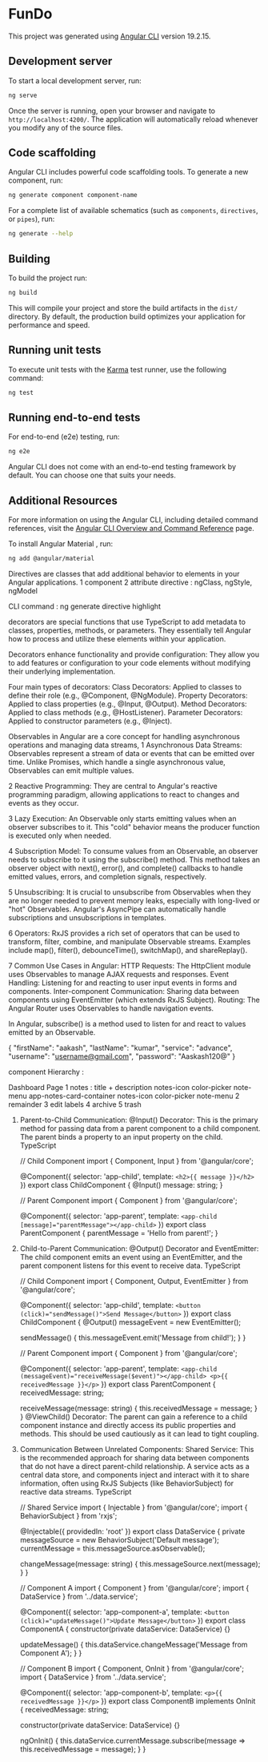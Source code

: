 # FunDo

This project was generated using [Angular CLI](https://github.com/angular/angular-cli) version 19.2.15.

## Development server

To start a local development server, run:

```bash
ng serve
```

Once the server is running, open your browser and navigate to `http://localhost:4200/`. The application will automatically reload whenever you modify any of the source files.

## Code scaffolding

Angular CLI includes powerful code scaffolding tools. To generate a new component, run:

```bash
ng generate component component-name
```

For a complete list of available schematics (such as `components`, `directives`, or `pipes`), run:

```bash
ng generate --help
```

## Building

To build the project run:

```bash
ng build
```

This will compile your project and store the build artifacts in the `dist/` directory. By default, the production build optimizes your application for performance and speed.

## Running unit tests

To execute unit tests with the [Karma](https://karma-runner.github.io) test runner, use the following command:

```bash
ng test
```

## Running end-to-end tests

For end-to-end (e2e) testing, run:

```bash
ng e2e
```

Angular CLI does not come with an end-to-end testing framework by default. You can choose one that suits your needs.

## Additional Resources

For more information on using the Angular CLI, including detailed command references, visit the [Angular CLI Overview and Command Reference](https://angular.dev/tools/cli) page.




To install Angular Material , run:

```bash
ng add @angular/material
```





Directives are classes that add additional behavior to elements in your Angular applications.
1 component
2 attribute directive : ngClass, ngStyle, ngModel

CLI command : ng generate directive highlight



decorators are special functions that use TypeScript to add metadata to classes, properties, methods, or parameters. They essentially tell Angular how to process and utilize these elements within your application. 

Decorators enhance functionality and provide configuration: They allow you to add features or configuration to your code elements without modifying their underlying implementation.

Four main types of decorators:
Class Decorators: Applied to classes to define their role (e.g., @Component, @NgModule).
Property Decorators: Applied to class properties (e.g., @Input, @Output).
Method Decorators: Applied to class methods (e.g., @HostListener).
Parameter Decorators: Applied to constructor parameters (e.g., @Inject). 





Observables in Angular are a core concept for handling asynchronous operations and managing data streams, 
1 Asynchronous Data Streams:
Observables represent a stream of data or events that can be emitted over time. Unlike Promises, which handle a single asynchronous value, Observables can emit multiple values.

2 Reactive Programming:
They are central to Angular's reactive programming paradigm, allowing applications to react to changes and events as they occur.

3 Lazy Execution:
An Observable only starts emitting values when an observer subscribes to it. This "cold" behavior means the producer function is executed only when needed.

4 Subscription Model:
To consume values from an Observable, an observer needs to subscribe to it using the subscribe() method. This method takes an observer object with next(), error(), and complete() callbacks to handle emitted values, errors, and completion signals, respectively.

5 Unsubscribing:
It is crucial to unsubscribe from Observables when they are no longer needed to prevent memory leaks, especially with long-lived or "hot" Observables. Angular's AsyncPipe can automatically handle subscriptions and unsubscriptions in templates.

6 Operators:
RxJS provides a rich set of operators that can be used to transform, filter, combine, and manipulate Observable streams. Examples include map(), filter(), debounceTime(), switchMap(), and shareReplay().

7 Common Use Cases in Angular:
HTTP Requests: The HttpClient module uses Observables to manage AJAX requests and responses. 
Event Handling: Listening for and reacting to user input events in forms and components.
Inter-component Communication: Sharing data between components using EventEmitter (which extends RxJS Subject).
Routing: The Angular Router uses Observables to handle navigation events.




In Angular, subscribe() is a method used to listen for and react to values emitted by an Observable.


{
    "firstName": "aakash",
    "lastName": "kumar", 
    "service": "advance",
    "username": "username@gmail.com",
    "password": "Aaskash120@"
}


component Hierarchy :

Dashboard Page
1 notes : title + description
    notes-icon
        color-picker
        note-menu
    app-notes-card-container
        notes-icon
            color-picker
            note-menu
2 remainder
3 edit labels
4 archive
5 trash



1. Parent-to-Child Communication:
@Input() Decorator: This is the primary method for passing data from a parent component to a child component. The parent binds a property to an input property on the child.
TypeScript

    // Child Component
    import { Component, Input } from '@angular/core';

    @Component({
      selector: 'app-child',
      template: `<h2>{{ message }}</h2>`
    })
    export class ChildComponent {
      @Input() message: string;
    }

    // Parent Component
    import { Component } from '@angular/core';

    @Component({
      selector: 'app-parent',
      template: `<app-child [message]="parentMessage"></app-child>`
    })
    export class ParentComponent {
      parentMessage = 'Hello from parent!';
    }
2. Child-to-Parent Communication:
@Output() Decorator and EventEmitter: The child component emits an event using an EventEmitter, and the parent component listens for this event to receive data.
TypeScript

    // Child Component
    import { Component, Output, EventEmitter } from '@angular/core';

    @Component({
      selector: 'app-child',
      template: `<button (click)="sendMessage()">Send Message</button>`
    })
    export class ChildComponent {
      @Output() messageEvent = new EventEmitter<string>();

      sendMessage() {
        this.messageEvent.emit('Message from child!');
      }
    }

    // Parent Component
    import { Component } from '@angular/core';

    @Component({
      selector: 'app-parent',
      template: `<app-child (messageEvent)="receiveMessage($event)"></app-child>
                 <p>{{ receivedMessage }}</p>`
    })
    export class ParentComponent {
      receivedMessage: string;

      receiveMessage(message: string) {
        this.receivedMessage = message;
      }
    }
@ViewChild() Decorator: The parent can gain a reference to a child component instance and directly access its public properties and methods. This should be used cautiously as it can lead to tight coupling.



3. Communication Between Unrelated Components:
Shared Service: This is the recommended approach for sharing data between components that do not have a direct parent-child relationship. A service acts as a central data store, and components inject and interact with it to share information, often using RxJS Subjects (like BehaviorSubject) for reactive data streams.
TypeScript

    // Shared Service
    import { Injectable } from '@angular/core';
    import { BehaviorSubject } from 'rxjs';

    @Injectable({
      providedIn: 'root'
    })
    export class DataService {
      private messageSource = new BehaviorSubject<string>('Default message');
      currentMessage = this.messageSource.asObservable();

      changeMessage(message: string) {
        this.messageSource.next(message);
      }
    }

    // Component A
    import { Component } from '@angular/core';
    import { DataService } from '../data.service';

    @Component({
      selector: 'app-component-a',
      template: `<button (click)="updateMessage()">Update Message</button>`
    })
    export class ComponentA {
      constructor(private dataService: DataService) {}

      updateMessage() {
        this.dataService.changeMessage('Message from Component A');
      }
    }

    // Component B
    import { Component, OnInit } from '@angular/core';
    import { DataService } from '../data.service';

    @Component({
      selector: 'app-component-b',
      template: `<p>{{ receivedMessage }}</p>`
    })
    export class ComponentB implements OnInit {
      receivedMessage: string;

      constructor(private dataService: DataService) {}

      ngOnInit() {
        this.dataService.currentMessage.subscribe(message => this.receivedMessage = message);
      }
    }
